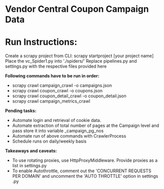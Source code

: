 # Vendor Central Coupon Campaign Data
<h1>Run Instructions:  </h1>
Create a scrapy project from CLI: scrapy startproject [your project name]  
Place the vc_Spider1.py into './spiders/'  
Replace pipelines.py and settings.py with the respective files provided here    
  
<b>Following commands have to be run in order:</b>
<ul>
<li>scrapy crawl campaign_crawl -o campaigns.json </li> 
<li>scrapy crawl coupon_crawl -o coupons.json </li> 
<li>scrapy crawl coupon_detail_crawl -o coupon_detail.json  </li>
<li>scrapy crawl campaign_metrics_crawl </li> 
</ul>
<b>Pending tasks:</b>  
<ul>
<li>Automate login and retrieval of cookie data.</li>
<li>Automate extraction of total number of pages at the Campaign level and pass store it into variable _campaign_pg_nos  </li>
<li>Automate run of above commands with CrawlerProcess  </li>
<li>Schedule runs on daily/weekly basis</li>  
</ul>
<b>Takeaways and caveats:</b>  
<ul>
<li>To use rotating proxies, use HttpProxyMiddleware. Provide proxies as a list in settings.py  </li>
<li>To enable Autothrottle, comment out the 'CONCURRENT REQUESTS PER DOMAIN' and uncomment the 'AUTO THROTTLE' option in settings .py  </li>
<ul>
